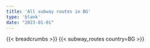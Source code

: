 ```yaml
---
title: 'All subway routes in BG'
type: 'blank'
date: "2023-01-01"
---
```


{{< breadcrumbs >}}
{{< subway_routes country=BG >}}

